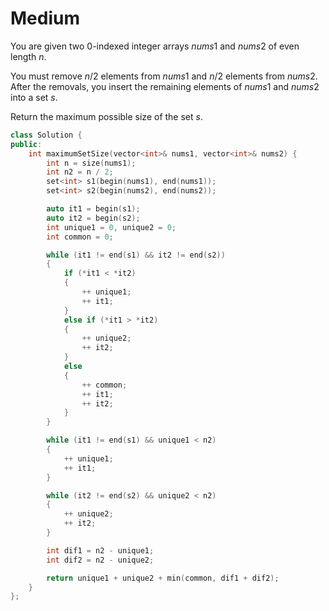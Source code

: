 # Medium

You are given two 0-indexed integer arrays $nums1$ and $nums2$ of even length $n$.

You must remove $n / 2$ elements from $nums1$ and $n / 2$ elements from $nums2$. After the removals, you insert the remaining elements of $nums1$ and $nums2$ into a set $s$.

Return the maximum possible size of the set $s$.

```cpp
class Solution {
public:
    int maximumSetSize(vector<int>& nums1, vector<int>& nums2) {
        int n = size(nums1);
        int n2 = n / 2;
        set<int> s1(begin(nums1), end(nums1));
        set<int> s2(begin(nums2), end(nums2));

        auto it1 = begin(s1);
        auto it2 = begin(s2);
        int unique1 = 0, unique2 = 0;
        int common = 0;

        while (it1 != end(s1) && it2 != end(s2))
        {
            if (*it1 < *it2)
            {
                ++ unique1;
                ++ it1;
            }
            else if (*it1 > *it2)
            {
                ++ unique2;
                ++ it2;
            }
            else
            {
                ++ common;
                ++ it1;
                ++ it2;
            }
        }

        while (it1 != end(s1) && unique1 < n2)
        {
            ++ unique1;
            ++ it1;
        }

        while (it2 != end(s2) && unique2 < n2)
        {
            ++ unique2;
            ++ it2;
        }

        int dif1 = n2 - unique1;
        int dif2 = n2 - unique2;

        return unique1 + unique2 + min(common, dif1 + dif2);
    }
};
```
